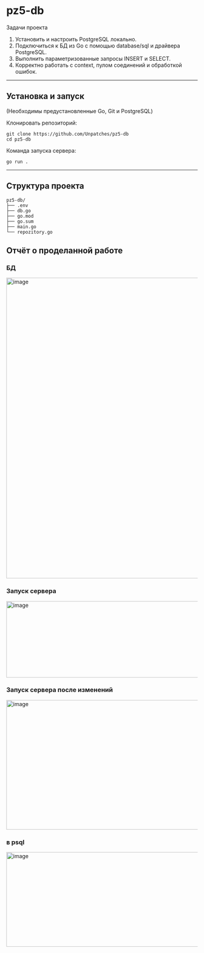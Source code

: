 # pz5-db

Задачи проекта
1.	Установить и настроить PostgreSQL локально.
2.	Подключиться к БД из Go с помощью database/sql и драйвера PostgreSQL.
3.	Выполнить параметризованные запросы INSERT и SELECT.
4.	Корректно работать с context, пулом соединений и обработкой ошибок.

---

## Установка и запуск

(Необходимы предустановленные Go, Git и PostgreSQL)

Клонировать репозиторий:

```
git clone https://github.com/Unpatches/pz5-db
cd pz5-db
```

Команда запуска сервера:

```
go run .
```


------

## Структура проекта

```plaintext
pz5-db/
├── .env
├── db.go                               
├── go.mod
├── go.sum
├── main.go                 
└── repozitory.go        
```

## Отчёт о проделанной работе

### БД
<img width="603" height="791" alt="image" src="https://github.com/user-attachments/assets/ef668588-d089-4a76-ad7c-4df793bd4b05" />

### Запуск сервера
<img width="521" height="201" alt="image" src="https://github.com/user-attachments/assets/6490d030-c2d7-418e-8756-0455b15e694e" />

### Запуск сервера после изменений
<img width="789" height="341" alt="image" src="https://github.com/user-attachments/assets/4df9d665-5a44-4d1c-93f4-f622fc882236" />

### в psql
<img width="599" height="249" alt="image" src="https://github.com/user-attachments/assets/611ddcc1-465c-4bf2-87c1-63bb5fc54c3b" />




